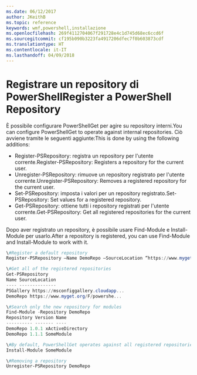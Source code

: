 ```yaml
---
ms.date: 06/12/2017
author: JKeithB
ms.topic: reference
keywords: wmf,powershell,installazione
ms.openlocfilehash: 269f4112704067f291728e4c1d745d68ec6ccd6f
ms.sourcegitcommit: cf195b090b3223fa4917206dfec7f0b603873cdf
ms.translationtype: HT
ms.contentlocale: it-IT
ms.lasthandoff: 04/09/2018
---
```

# <a name="register-a-powershell-repository"></a><span data-ttu-id="b2ffe-102">Registrare un repository di PowerShell</span><span class="sxs-lookup"><span data-stu-id="b2ffe-102">Register a PowerShell Repository</span></span>
<span data-ttu-id="b2ffe-103">È possibile configurare PowerShellGet per agire su repository interni.</span><span class="sxs-lookup"><span data-stu-id="b2ffe-103">You can configure PowerShellGet to operate against internal repositories.</span></span> <span data-ttu-id="b2ffe-104">Ciò avviene tramite le seguenti aggiunte:</span><span class="sxs-lookup"><span data-stu-id="b2ffe-104">This is done by using the following additions:</span></span>
- <span data-ttu-id="b2ffe-105">Register-PSRepository: registra un repository per l'utente corrente.</span><span class="sxs-lookup"><span data-stu-id="b2ffe-105">Register-PSRepository: Registers a repository for the current user.</span></span>
- <span data-ttu-id="b2ffe-106">Unregister-PSRepository: rimuove un repository registrato per l'utente corrente.</span><span class="sxs-lookup"><span data-stu-id="b2ffe-106">Unregister-PSRepository: Removes a registered repository for the current user.</span></span>
- <span data-ttu-id="b2ffe-107">Set-PSRepository: imposta i valori per un repository registrato.</span><span class="sxs-lookup"><span data-stu-id="b2ffe-107">Set-PSRepository: Set values for a registered repository.</span></span>
- <span data-ttu-id="b2ffe-108">Get-PSRepository: ottiene tutti i repository registrati per l'utente corrente.</span><span class="sxs-lookup"><span data-stu-id="b2ffe-108">Get-PSRepository: Get all registered repositories for the current user.</span></span>

<span data-ttu-id="b2ffe-109">Dopo aver registrato un repository, è possibile usare Find-Module e Install-Module per usarlo.</span><span class="sxs-lookup"><span data-stu-id="b2ffe-109">After a repository is registered, you can use Find-Module and Install-Module to work with it.</span></span>

```powershell
\#Register a default repository
Register-PSRepository –Name DemoRepo –SourceLocation “https://www.myget.org/F/powershellgetdemo/api/v2” –PublishLocation “<https://www.myget.org/F/powershellgetdemo/api/v2>/package” –InstallationPolicy –Trusted

\#Get all of the registered repositories
Get-PSRepository
Name SourceLocation
---- --------------
PSGallery https://msconfiggallery.cloudapp...
DemoRepo https://www.myget.org/F/powershe...

\#Search only the new repository for modules
Find-Module -Repository DemoRepo
Repository Version Name
---------- ------- ----
DemoRepo 1.0.1 xActiveDirectory
DemoRepo 1.1.1 SomeModule

\#By default, PowerShellGet operates against all registered repositories when none is specified. In this example, the “SomeModule” module is installed from the DemoRepo.
Install-Module SomeModule

\#Removing a repository
Unregister-PSRepository DemoRepo
```